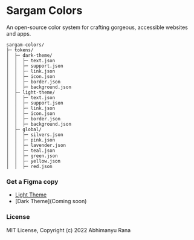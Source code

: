 # Sargam Colors
An open-source color system for crafting gorgeous, accessible websites and apps.

```
sargam-colors/
├─ tokens/
│  ├─ dark-theme/
│  │  ├─ text.json
│  │  ├─ support.json
│  │  ├─ link.json
│  │  ├─ icon.json
│  │  ├─ border.json
│  │  ├─ background.json
│  ├─ light-theme/
│  │  ├─ text.json
│  │  ├─ support.json
│  │  ├─ link.json
│  │  ├─ icon.json
│  │  ├─ border.json
│  │  ├─ background.json
│  ├─ global/
│  │  ├─ silvers.json
│  │  ├─ pink.json
│  │  ├─ lavender.json
│  │  ├─ teal.json
│  │  ├─ green.json
│  │  ├─ yellow.json
│  │  ├─ red.json

```


### Get a Figma copy
- [Light Theme](https://www.figma.com/community/file/1161992682973418812)
- [Dark Theme](Coming soon)

### License
MIT License, Copyright (c) 2022 Abhimanyu Rana
